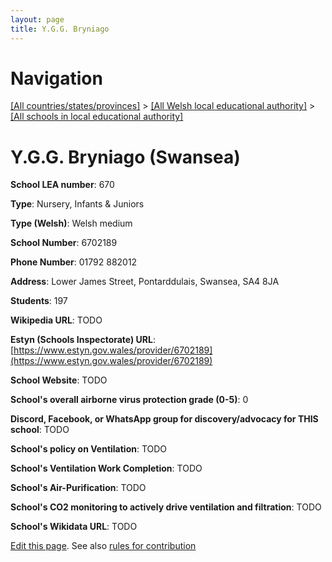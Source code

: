 ```yaml
---
layout: page
title: Y.G.G. Bryniago
---
```

# Navigation

[[All countries/states/provinces]](../../..) > [[All Welsh local educational authority]](../..) > [[All schools in local educational authority]](..)

# Y.G.G. Bryniago (Swansea)

**School LEA number**: 670

**Type**: Nursery, Infants & Juniors

**Type (Welsh)**: Welsh medium

**School Number**: 6702189

**Phone Number**: 01792 882012

**Address**: Lower James Street, Pontarddulais, Swansea, SA4 8JA

**Students**: 197

**Wikipedia URL**: TODO

**Estyn (Schools Inspectorate) URL**: [https://www.estyn.gov.wales/provider/6702189](https://www.estyn.gov.wales/provider/6702189)

**School Website**: TODO

**School's overall airborne virus protection grade (0-5)**: 0

**Discord, Facebook, or WhatsApp group for discovery/advocacy for THIS school**: TODO

**School's policy on Ventilation**: TODO

**School's Ventilation Work Completion**: TODO

**School's Air-Purification**: TODO

**School's CO2 monitoring to actively drive ventilation and filtration**: TODO

**School's Wikidata URL**: TODO




[Edit this page](https://github.com/VentilationProject/Wales/edit/prif/./Swansea/Y.G.G._Bryniago.md). See also [rules for contribution](../../../contribution-rules/)